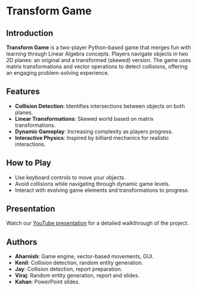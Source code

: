 # Transform Game

## Introduction

**Transform Game** is a two-player Python-based game that merges fun with learning through Linear Algebra concepts. Players navigate objects in two 2D planes: an original and a transformed (skewed) version. The game uses matrix transformations and vector operations to detect collisions, offering an engaging problem-solving experience.

## Features

- **Collision Detection**: Identifies intersections between objects on both planes.
- **Linear Transformations**: Skewed world based on matrix transformations.
- **Dynamic Gameplay**: Increasing complexity as players progress.
- **Interactive Physics**: Inspired by billiard mechanics for realistic interactions.

## How to Play

- Use keyboard controls to move your objects.
- Avoid collisions while navigating through dynamic game levels.
- Interact with evolving game elements and transformations to progress.

## Presentation

Watch our [YouTube presentation](https://youtu.be/iO6ZTrZS_b4) for a detailed walkthrough of the project.

## Authors

- **Aharnish**: Game engine, vector-based movements, GUI.
- **Kenil**: Collision detection, random entity generation.
- **Jay**: Collision detection, report preparation.
- **Viraj**: Random entity generation, report and slides.
- **Kahan**: PowerPoint slides.

